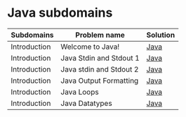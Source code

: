 # Java subdomains

| Subdomains | Problem name | Solution |
|--------------|-------------------|-------------------------------------|
| Introduction | Welcome to Java! | [Java](Introduction/001/solution.java) |
| Introduction | Java Stdin and Stdout 1 | [Java](Introduction/002/solution.java) |
| Introduction | Java stdin and Stdout 2 | [Java](Introduction/003/solution.java) |
| Introduction | Java Output Formatting | [Java](Introduction/004/solution.java) |
| Introduction | Java Loops | [Java](Introduction/005/Solution.java) | 
| Introduction | Java Datatypes | [Java](Introduction/006/solution.java) | 